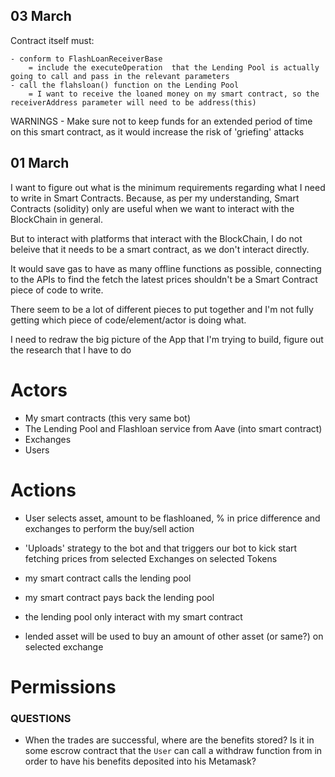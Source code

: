 ## 03 March 

Contract itself must:

    - conform to FlashLoanReceiverBase
        = include the executeOperation  that the Lending Pool is actually going to call and pass in the relevant parameters
    - call the flahsloan() function on the Lending Pool 
        = I want to receive the loaned money on my smart contract, so the receiverAddress parameter will need to be address(this)



WARNINGS
    - Make sure not to keep funds for an extended period of time on this smart contract, as it would increase the risk of 'griefing' attacks 

## 01 March

I want to figure out what is the minimum requirements regarding what I need to write in Smart Contracts.
Because, as per my understanding, Smart Contracts (solidity) only are useful when we want to interact with the BlockChain in general.

But to interact with platforms that interact with the BlockChain, I do not beleive that it needs to be a smart contract, as we don't interact directly.

It would save gas to have as many offline functions as possible, connecting to the APIs to find the fetch the latest prices shouldn't be a Smart Contract piece of code to write.

There seem to be a lot of different pieces to put together and I'm not fully getting which piece of code/element/actor is doing what.

I need to redraw the big picture of the App that I'm trying to build, figure out the research that I have to do

# Actors

- My smart contracts (this very same bot)
- The Lending Pool and Flashloan service from Aave (into smart contract)
- Exchanges
- Users

# Actions

- User selects asset, amount to be flashloaned, % in price difference and exchanges to perform the buy/sell action
- 'Uploads' strategy to the bot and that triggers our bot to kick start fetching prices from selected Exchanges on selected Tokens

- my smart contract calls the lending pool
- my smart contract pays back the lending pool
- the lending pool only interact with my smart contract

- lended asset will be used to buy an amount of other asset (or same?) on selected exchange

# Permissions

### QUESTIONS

- When the trades are successful, where are the benefits stored? Is it in some escrow contract that the `User` can call a withdraw function from in order to have his benefits deposited into his Metamask?

